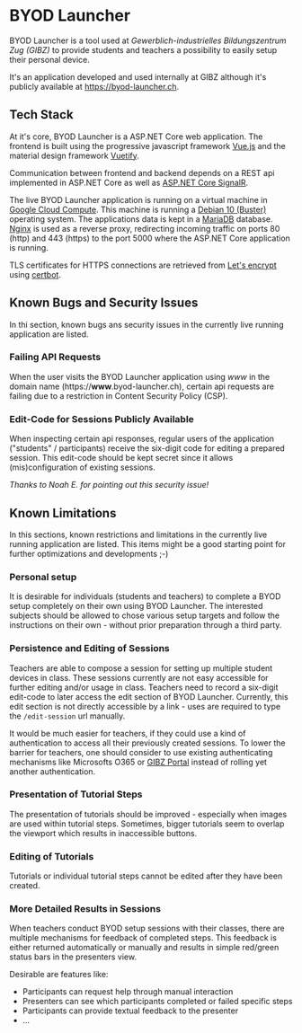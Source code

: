 # BYOD Launcher
BYOD Launcher is a tool used at _Gewerblich-industrielles Bildungszentrum Zug (GIBZ)_ to provide students and teachers a possibility to easily setup their personal device.

It's an application developed and used internally at GIBZ although it's publicly available at https://byod-launcher.ch.

## Tech Stack
At it's core, BYOD Launcher is a ASP.NET Core web application. The frontend is built using the progressive javascript framework [Vue.js](https://vuejs.org) and the material design framework [Vuetify](https://vuetifyjs.com).

Communication between frontend and backend depends on a REST api implemented in ASP.NET Core as well as [ASP.NET Core SignalR](https://docs.microsoft.com/en-us/aspnet/core/signalr/introduction?view=aspnetcore-3.1).

The live BYOD Launcher application is running on a virtual machine in [Google Cloud Compute](https://cloud.google.com/compute?hl=de). This machine is running a [Debian 10 (Buster)](https://www.debian.org/News/2019/20190706) operating system. The applications data is kept in a [MariaDB](https://mariadb.org/) database. [Nginx](https://www.nginx.com/) is used as a reverse proxy, redirecting incoming traffic on ports 80 (http) and 443 (https) to the port 5000 where the ASP.NET Core application is running.

TLS certificates for HTTPS connections are retrieved from [Let's encrypt](https://letsencrypt.org) using [certbot](https://certbot.eff.org/).

## Known Bugs and Security Issues
In thi section, known bugs ans security issues in the currently live running application are listed.

### Failing API Requests
When the user visits the BYOD Launcher application using _www_ in the domain name (https://**www**.byod-launcher.ch), certain api requests are failing due to a restriction in Content Security Policy (CSP).

### Edit-Code for Sessions Publicly Available
When inspecting certain api responses, regular users of the application ("students" / participants) receive the six-digit code for editing a prepared session. This edit-code should be kept secret since it allows (mis)configuration of existing sessions.

_Thanks to Noah E. for pointing out this security issue!_

## Known Limitations
In this sections, known restrictions and limitations in the currently live running application are listed. This items might be a good starting point for further optimizations and developments ;-)

### Personal setup
It is desirable for individuals (students and teachers) to complete a BYOD setup completely on their own using BYOD Launcher. The interested subjects should be allowed to chose various setup targets and follow the instructions on their own - without prior preparation through a third party.

### Persistence and Editing of Sessions
Teachers are able to compose a session for setting up multiple student devices in class. These sessions currently are not easy accessible for further editing and/or usage in class. Teachers need to record a six-digit edit-code to later access the edit section of BYOD Launcher. Currently, this edit section is not directly accessible by a link - uses are required to type the `/edit-session` url manually.

It would be much easier for teachers, if they could use a kind of authentication to access all their previously created sessions. To lower the barrier for teachers, one should consider to use existing authenticating mechanisms like Microsofts O365 or [GIBZ Portal](https://portal.gibz.ch) instead of rolling yet another authentication.

### Presentation of Tutorial Steps
The presentation of tutorials should be improved - especially when images are used within tutorial steps. Sometimes, bigger tutorials seem to overlap the viewport which results in inaccessible buttons.

### Editing of Tutorials
Tutorials or individual tutorial steps cannot be edited after they have been created.

### More Detailed Results in Sessions
When teachers conduct BYOD setup sessions with their classes, there are multiple mechanisms for feedback of completed steps. This feedback is either returned automatically or manually and results in simple red/green status bars in the presenters view.

Desirable are features like:
- Participants can request help through manual interaction
- Presenters can see which participants completed or failed specific steps
- Participants can provide textual feedback to the presenter
- ...